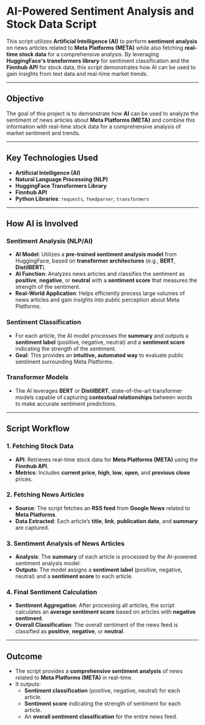 # AI-Powered Sentiment Analysis and Stock Data Script

This script utilizes **Artificial Intelligence (AI)** to perform **sentiment analysis** on news articles related to **Meta Platforms (META)** while also fetching **real-time stock data** for a comprehensive analysis. By leveraging **HuggingFace's transformers library** for sentiment classification and the **Finnhub API** for stock data, this script demonstrates how AI can be used to gain insights from text data and real-time market trends.

---

## **Objective**  

The goal of this project is to demonstrate how **AI** can be used to analyze the sentiment of news articles about **Meta Platforms (META)** and combine this information with real-time stock data for a comprehensive analysis of market sentiment and trends.

---

## **Key Technologies Used**  

- **Artificial Intelligence (AI)**
- **Natural Language Processing (NLP)**
- **HuggingFace Transformers Library**
- **Finnhub API**
- **Python Libraries**: `requests`, `feedparser`, `transformers`

---

## **How AI is Involved**  

### **Sentiment Analysis (NLP/AI)**

- **AI Model**: Utilizes a **pre-trained sentiment analysis model** from HuggingFace, based on **transformer architectures** (e.g., **BERT**, **DistilBERT**).
- **AI Function**: Analyzes news articles and classifies the sentiment as **positive**, **negative**, or **neutral** with a **sentiment score** that measures the strength of the sentiment.
- **Real-World Application**: Helps efficiently process large volumes of news articles and gain insights into public perception about Meta Platforms.

### **Sentiment Classification**

- For each article, the AI model processes the **summary** and outputs a **sentiment label** (positive, negative, neutral) and a **sentiment score** indicating the strength of the sentiment.
- **Goal**: This provides an **intuitive, automated way** to evaluate public sentiment surrounding Meta Platforms.

### **Transformer Models**

- The AI leverages **BERT** or **DistilBERT**, state-of-the-art transformer models capable of capturing **contextual relationships** between words to make accurate sentiment predictions.

---

## **Script Workflow**

### 1. **Fetching Stock Data**

- **API**: Retrieves real-time stock data for **Meta Platforms (META)** using the **Finnhub API**.
- **Metrics**: Includes **current price**, **high**, **low**, **open**, and **previous close** prices.

### 2. **Fetching News Articles**

- **Source**: The script fetches an **RSS feed** from **Google News** related to **Meta Platforms**.
- **Data Extracted**: Each article’s **title**, **link**, **publication date**, and **summary** are captured.

### 3. **Sentiment Analysis of News Articles**

- **Analysis**: The **summary** of each article is processed by the AI-powered sentiment analysis model.
- **Outputs**: The model assigns a **sentiment label** (positive, negative, neutral) and a **sentiment score** to each article.

### 4. **Final Sentiment Calculation**

- **Sentiment Aggregation**: After processing all articles, the script calculates an **average sentiment score** based on articles with **negative sentiment**.
- **Overall Classification**: The overall sentiment of the news feed is classified as **positive**, **negative**, or **neutral**.

---

## **Outcome**

- The script provides a **comprehensive sentiment analysis** of news related to **Meta Platforms (META)** in real-time.
- It outputs:
  - **Sentiment classification** (positive, negative, neutral) for each article.
  - **Sentiment score** indicating the strength of sentiment for each article.
  - An **overall sentiment classification** for the entire news feed.